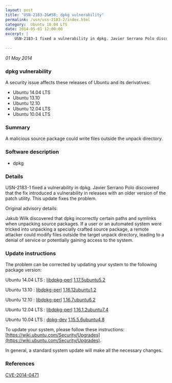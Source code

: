 ```yaml
---
layout: post
title: "USN-2183-2&#58; dpkg vulnerability"
permalink: /usn/usn-2183-2/index.html
category:  Ubuntu 10.04 LTS
date: 2014-05-01 12:00:00
excerpt: |
    USN-2183-1 fixed a vulnerability in dpkg. Javier Serrano Polo discovered that the fix introduced a vulnerability in releases with an older version of the patch utility. This update fixes the problem.
    
--- 
```

 
 

*01 May 2014*

### dpkg vulnerability

A security issue affects these releases of Ubuntu and its derivatives:

* Ubuntu 14.04 LTS
* Ubuntu 13.10
* Ubuntu 12.10
* Ubuntu 12.04 LTS
* Ubuntu 10.04 LTS

### Summary

A malicious source package could write files outside the unpack directory. 

### Software description

* dpkg 

### Details

USN-2183-1 fixed a vulnerability in dpkg. Javier Serrano Polo discovered that the fix introduced a vulnerability in releases with an older version of the patch utility. This update fixes the problem.

Original advisory details:

 Jakub Wilk discovered that dpkg incorrectly certain paths and symlinks when unpacking source packages. If a user or an automated system were tricked into unpacking a specially crafted source package, a remote attacker could modify files outside the target unpack directory, leading to a denial of service or potentially gaining access to the system. 

### Update instructions

The problem can be corrected by updating your system to the following package version:

Ubuntu 14.04 LTS
 : [libdpkg-perl](https://launchpad.net/ubuntu/+source/dpkg) <span> [1.17.5ubuntu5.2](https://launchpad.net/ubuntu/+source/dpkg/1.17.5ubuntu5.2) </span> 

Ubuntu 13.10
 : [libdpkg-perl](https://launchpad.net/ubuntu/+source/dpkg) <span> [1.16.12ubuntu1.2](https://launchpad.net/ubuntu/+source/dpkg/1.16.12ubuntu1.2) </span> 

Ubuntu 12.10
 : [libdpkg-perl](https://launchpad.net/ubuntu/+source/dpkg) <span> [1.16.7ubuntu6.2](https://launchpad.net/ubuntu/+source/dpkg/1.16.7ubuntu6.2) </span> 

Ubuntu 12.04 LTS
 : [libdpkg-perl](https://launchpad.net/ubuntu/+source/dpkg) <span> [1.16.1.2ubuntu7.4](https://launchpad.net/ubuntu/+source/dpkg/1.16.1.2ubuntu7.4) </span> 

Ubuntu 10.04 LTS
 : [dpkg-dev](https://launchpad.net/ubuntu/+source/dpkg) <span> [1.15.5.6ubuntu4.8](https://launchpad.net/ubuntu/+source/dpkg/1.15.5.6ubuntu4.8) </span> 

To update your system, please follow these instructions: [https://wiki.ubuntu.com/Security/Upgrades](https://wiki.ubuntu.com/Security/Upgrades).

In general, a standard system update will make all the necessary changes. 

### References

 
 [CVE-2014-0471](http://people.ubuntu.com/~ubuntu-security/cve/CVE-2014-0471)
 

